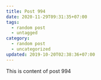 ```yaml
---
title: Post 994
date: 2020-11-29T09:31:35+07:00
tags:
  - random post
  - untagged
category:
  - random post
  - uncategorized
updated: 2019-10-20T02:38:36+07:00
---
```

This is content of post 994